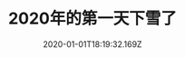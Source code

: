 ---
title: 2020年的第一天下雪了 
date: "2020-01-01T18:19:32.169Z"
description: This is a custom description for SEO and Open Graph purposes, rather than the default generated excerpt. Simply add a description field to the frontmatter.
profile: "./freestocks-org-e6KOcZGA9Zk-unsplash.jpg"
los: 石林•昆明•云南•中国
lo: 石林
---
